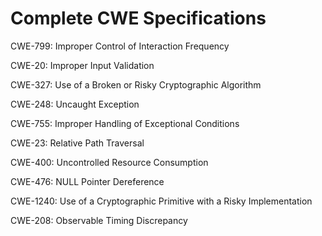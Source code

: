 

# Complete CWE Specifications

CWE-799: Improper Control of Interaction Frequency

CWE-20: Improper Input Validation

CWE-327: Use of a Broken or Risky Cryptographic Algorithm

CWE-248: Uncaught Exception

CWE-755: Improper Handling of Exceptional Conditions

CWE-23: Relative Path Traversal

CWE-400: Uncontrolled Resource Consumption

CWE-476: NULL Pointer Dereference

CWE-1240: Use of a Cryptographic Primitive with a Risky Implementation

CWE-208: Observable Timing Discrepancy